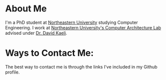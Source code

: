 # About Me
I'm a PhD student at [Northeastern University](https://northeastern.edu) studying Computer Engineering. I work at [Northeastern University's Computer Architecture Lab](https://ece.northeastern.edu/groups/nucar/) advised under [Dr. David Kaeli](https://ece.northeastern.edu/fac-ece/kaeli.html).

# Ways to Contact Me:
The best way to contact me is through the links I've included in my Github profile.
